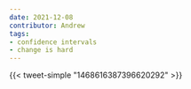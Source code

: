 ```yaml
---
date: 2021-12-08
contributor: Andrew
tags:
- confidence intervals
- change is hard
---
```


{{< tweet-simple "1468616387396620292" >}}

<!-- {< tweet user="katy_milkman" id="1468616387396620292" >}} -->
